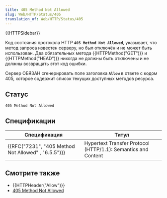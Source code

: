 ```yaml
---
title: 405 Method Not Allowed
slug: Web/HTTP/Status/405
translation_of: Web/HTTP/Status/405
---
```

{{HTTPSidebar}}

Код состояния протокола HTTP **`405 Method Not Allowed`**, указывает, что метод запроса известен серверу, но был отключён и не может быть использован. Два обязательных метода {{HTTPMethod("GET")}} и {{HTTPMethod("HEAD")}} никогда не должны быть отключены и не должны возвращать этот код ошибки.

Сервер ОБЯЗАН сгенерировать поле заголовка **`Allow`** в ответе с кодом 405, которое содержит список текущих доступных методов ресурса.

## Статус

```
405 Method Not Allowed
```

## Спецификации

| Спецификация                                                         | Титул                                                         |
| -------------------------------------------------------------------- | ------------------------------------------------------------- |
| {{RFC("7231", "405 Method Not Allowed" , "6.5.5")}} | Hypertext Transfer Protocol (HTTP/1.1): Semantics and Content |

## Смотрите также

- {{HTTPHeader("Allow")}}
- [405 Method Not Allowed](https://www.exai.com/blog/http-405-error)

